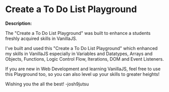# Create a To Do List Playground

**Description:**

The "Create a To Do List Playground" was built to enhance a students freshly acquired skills in VanillaJS. 

I've built and used this "Create a To Do List Playground" which enhanced my skills in VanillaJS especially in Variables and Datatypes, Arrays and Objects, Functions, Logic Control Flow, Iterations, DOM and Event Listeners.

If you are new in Web Development and learning VanillaJS, feel free to use this Playground too, so you can also level up your skills to greater heights!

Wishing you the all the best! 
-josh9jutsu
